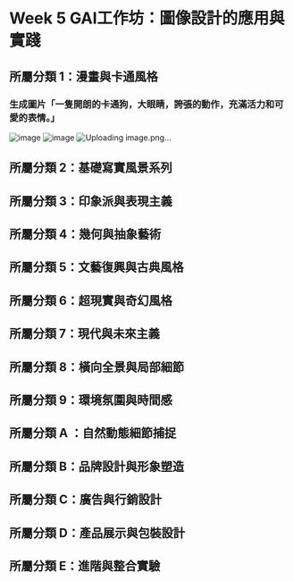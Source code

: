 # Week 5 GAI工作坊：圖像設計的應用與實踐  
## 所屬分類 1：漫畫與卡通風格
### 生成圖片「一隻開朗的卡通狗，大眼睛，誇張的動作，充滿活力和可愛的表情。」
![image](https://github.com/user-attachments/assets/467d3ca6-ca26-4961-8502-0c8641f47b48)
![image](https://github.com/user-attachments/assets/822d45c1-8cac-4374-9709-3f5953defcad)
![Uploading image.png…]()


## 所屬分類 2：基礎寫實風景系列

## 所屬分類 3：印象派與表現主義

## 所屬分類 4：幾何與抽象藝術

## 所屬分類 5：文藝復興與古典風格

## 所屬分類 6：超現實與奇幻風格

## 所屬分類 7：現代與未來主義

## 所屬分類 8：橫向全景與局部細節

## 所屬分類 9：環境氛圍與時間感

## 所屬分類 A ：自然動態細節捕捉

## 所屬分類 B：品牌設計與形象塑造

## 所屬分類 C：廣告與行銷設計

## 所屬分類 D：產品展示與包裝設計

## 所屬分類 E：進階與整合實驗
